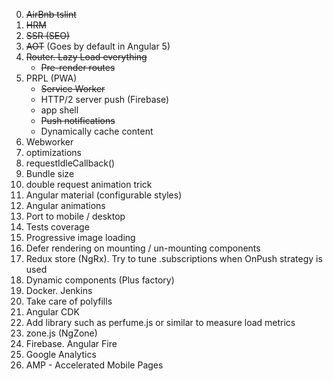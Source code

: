 0. ~~AirBnb tslint~~
1. ~~HRM~~
2. ~~SSR (SEO)~~
3. ~~AOT~~ (Goes by default in Angular 5)
4. ~~Router. Lazy Load everything~~
   - ~~Pre-render routes~~
5. PRPL (PWA)
   - ~~Service Worker~~
   - HTTP/2 server push (Firebase)
   - app shell
   - ~~Push notifications~~
   - Dynamically cache content
6. Webworker
7. <link> optimizations
8. requestIdleCallback()
9. Bundle size
10. double request animation trick
11. Angular material (configurable styles)
12. Angular animations
13. Port to mobile / desktop
14. Tests coverage
15. Progressive image loading
16. Defer rendering on mounting / un-mounting components
17. Redux store (NgRx). Try to tune .subscriptions when OnPush strategy is used
18. Dynamic components (Plus factory)
19. Docker. Jenkins
20. Take care of polyfills
21. Angular CDK
22. Add library such as perfume.js or similar to measure load metrics
23. zone.js (NgZone)
24. Firebase. Angular Fire
25. Google Analytics
26. AMP - Accelerated Mobile Pages 
